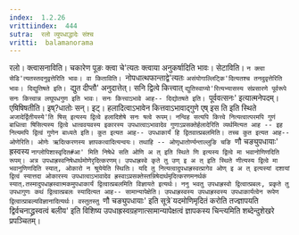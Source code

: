 ```yaml
---
index:  1.2.26
vrittiindex:  444
sutra:  रलो व्युपधाद्धादेः संश्च
vritti:  balamanorama 
---
```


रलो। क्त्वासनाविति। चकारेण पूङः क्त्वा चे'त्यतः क्त्वाया अनुकर्षादिति भावः। सेटाविति। `न क्त्वा सेडि'त्यतस्तदनुवृत्तेरिति भावः। वा किताविति। `नोपधात्थफान्ताद्वे'त्यतः `असंयोगाल्लिट्कि'दित्यतश्च तनदुवृत्तेरिति भावः। दिद्युतिषते इति। `द्युत दीप्तौ' अनुदात्तेत्। सनि द्वित्वे कित्त्वात् `द्युतिस्वाप्यो'रित्यभ्यासस्य संप्रसारणे पूर्वरूपे सनः कित्त्वान्न लघूपधगुण इति भावः। सनः कित्त्वाऽभावे आह-- दिद्योतषते इति। `पूर्ववत्सनः' इत्यात्मनेपदम्। एषिषिषतीति। इष्?धातोः सन्। इट्। हलादित्वाऽभावेन कित्तवाऽभावाद्गुणे एष् इस ति इति स्थिते `अजादेर्द्वितीयस्ये'ति षिस् इत्यस्य द्वित्वे हलादिशेषे सनः षत्वे रूपम्। नन्विह सत्यपि कित्त्वे नित्यत्वात्परमपि गुणं बाधित्वा षिसित्यस्य द्वित्वे धात्ववयवस्य इकारस्य उपधात्वाऽभावादेव गुणाऽप्रसक्तेर्हलादेरिति व्यर्थमित्यत आह -- इह नित्यमपि द्वित्वं गुणेन बाध्यते इति। कुत इत्यत आह-- उपधाकार्यं हि द्वितवात्प्रबलमिति। तच्च कुत इत्यत आह-- ओणेरिति। ओणेः ऋदित्करणस्य ज्ञापकत्वादित्यन्वयः। तथाहि -- ओणृधातोर्ण्यन्ताल्लुङि चङि `णौ चङ्युपधायाः' ह्रस्वस्य `नाग्लोपिशास्वृदित#आ' मिति निषेधे सति ओणि अ त् इति स्थिते णि इत्यस्य द्वित्वे मा भवानोणिणदिति रूपम्। अत्र उपधाह्रस्वनिषेधार्थमोणेरृदित्करणम्। उपधाह्रस्वे कृते तु उण् इ अ त् इति स्थिते णीत्यस्य द्वित्वे मा भवानुणिणदिति स्यात्, ओकारो न श्रूयेयेति स्थितिः। यदि तु नित्यत्वादुपधाह्रस्वत्प्रागेव ओण् इ अ त् इत्यस्यां दशायां द्वित्वं स्यात्तदा ओकारस्य उपधात्वाऽभावादेव ह्रस्वाऽप्रसक्तेस्तन्निषेदार्थमृदित्करणमनर्थकं स्यात्.तस्मादुपधाह्रस्वात्मकमुपधाकार्यं द्वित्वात्प्रबलमिति विज्ञायते इत्यर्थः। ननु भवतु उपधाह्रस्वो द्वित्वात्प्रबलः, प्रकृते तु उपधागुणः कथं द्वित्वात्प्रबलः स्यादित्यत आह-- सामान्यापेक्षेति। उपधाह्रस्वस्य उपधाह्रस्वस्य उपधाकार्यत्वेन रूपेण द्वित्वात्प्राबल्यविज्ञानादित्यर्थः। वस्तुतस्तु `णौ चङ्युपधायाः' इति सूत्रे`यदमोणिमृदितं करोति तज्ज्ञापयति द्विर्वचनाद्ध्रस्वत्वं बलीय' इति विशिष्य उपधाह्रस्वग्रहणात्सामान्यापेक्षत्वं ज्ञापकस्य चिन्त्यमिति शब्देन्दुशेखरे प्रपञ्चितम्। 

